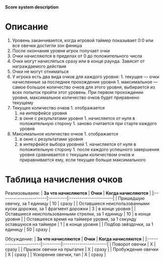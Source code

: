 **Score system description**

# **Описание** #

  1. Уровень заканчивается, когда игровой таймер показывает 0:0 или все овечки достигли зон финиша
  1. После окончания уровня игрок получает очки
  1. Очки начисляются в пределах от 0 до положительного числа
  1. Очки могут начисляться сразу или в конце раунда. Зависит от награждаемого действия
  1. Очки не могут отниматься
  1. У игрока есть два вида очков для каждого уровня:
    1. текущее — очки начисленные за последнее прохождение уровня
    1. максимальное — самое большое количество очков для этого уровня, выбирается из всех попыток пройти этот уровень. При первом прохождении уровня, максимальное количество очков будет приравнено текущему
  1. Текущее количество очков
    1. отображается
      1. на интерфейсе уровня
      1. в окне с результатами уровня
    1. начисляется от нуля в положительную сторону
    1. заново считается при старте каждого уровня
  1. Максимальное количество очков
    1. отображается
      1. в окне с результатами уровня
      1. в интерфейсе выбора уровней
    1. начисляется от нуля в положительную сторону
    1. после каждого успешного завершения уровня сравнивается с текущим количеством очков и приравнивается ему, если текущее больше максимального

# **Таблица начисления очков** #

Реализовываем:
| **За что начисляются** | **Очки** | **Когда начисляются** |
|:-----------------------|:---------|:----------------------|
| Пришедшую овечку, за 1 единицу | 10       | сразу                 |
| Оставшиеся неиспользованными куски дорожки, за 1 фрагмент дорожки | 3        | в конце уровня        |
| Оставшиеся неиспользованными стрелки, за 1 единицу | 10       | в конце уровня        |
| Оставшееся время на таймере уровня, за 1 секунду оставшуюся на таймере | 1        | в конце уровня        |
| Подбор звёздочки, за 1 единицу | 50       | сразу                 |

Обсуждение:
| **За что начисляются** | **Очки** | **Когда начисляются** |
|:-----------------------|:---------|:----------------------|
| Поворот овечки         | Х        | сразу                 |
| Прыжок овечки на прыгалке | Х        | сразу                 |
| Пробуждение овечки     | Х        | сразу                 |
| Ускорение овечки, тап  | Х        | сразу                 |